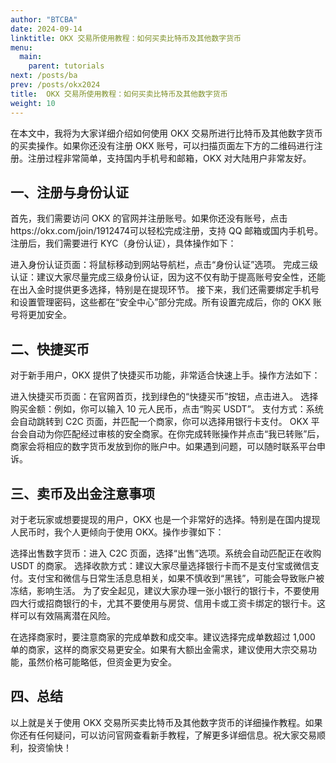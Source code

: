 ```yaml
---
author: "BTCBA"
date: 2024-09-14
linktitle: OKX 交易所使用教程：如何买卖比特币及其他数字货币
menu:
  main:
    parent: tutorials
next: /posts/ba
prev: /posts/okx2024
title:  OKX 交易所使用教程：如何买卖比特币及其他数字货币
weight: 10
---
```


在本文中，我将为大家详细介绍如何使用 OKX 交易所进行比特币及其他数字货币的买卖操作。如果你还没有注册 OKX 账号，可以扫描页面左下方的二维码进行注册。注册过程非常简单，支持国内手机号和邮箱，OKX 对大陆用户非常友好。

## 一、注册与身份认证
首先，我们需要访问 OKX 的官网并注册账号。如果你还没有账号，点击https://okx.com/join/1912474可以轻松完成注册，支持 QQ 邮箱或国内手机号。注册后，我们需要进行 KYC（身份认证），具体操作如下：

进入身份认证页面：将鼠标移动到网站导航栏，点击“身份认证”选项。
完成三级认证：建议大家尽量完成三级身份认证，因为这不仅有助于提高账号安全性，还能在出入金时提供更多选择，特别是在提现环节。
接下来，我们还需要绑定手机号和设置管理密码，这些都在“安全中心”部分完成。所有设置完成后，你的 OKX 账号将更加安全。

## 二、快捷买币
对于新手用户，OKX 提供了快捷买币功能，非常适合快速上手。操作方法如下：

进入快捷买币页面：在官网首页，找到绿色的“快捷买币”按钮，点击进入。
选择购买金额：例如，你可以输入 10 元人民币，点击“购买 USDT”。
支付方式：系统会自动跳转到 C2C 页面，并匹配一个商家，你可以选择用银行卡支付。
OKX 平台会自动为你匹配经过审核的安全商家。在你完成转账操作并点击“我已转账”后，商家会将相应的数字货币发放到你的账户中。如果遇到问题，可以随时联系平台申诉。

## 三、卖币及出金注意事项
对于老玩家或想要提现的用户，OKX 也是一个非常好的选择。特别是在国内提现人民币时，我个人更倾向于使用 OKX。操作步骤如下：

选择出售数字货币：进入 C2C 页面，选择“出售”选项。系统会自动匹配正在收购 USDT 的商家。
选择收款方式：建议大家尽量选择银行卡而不是支付宝或微信支付。支付宝和微信与日常生活息息相关，如果不慎收到“黑钱”，可能会导致账户被冻结，影响生活。
为了安全起见，建议大家办理一张小银行的银行卡，不要使用四大行或招商银行的卡，尤其不要使用与房贷、信用卡或工资卡绑定的银行卡。这样可以有效隔离潜在风险。

在选择商家时，要注意商家的完成单数和成交率。建议选择完成单数超过 1,000 单的商家，这样的商家交易更安全。如果有大额出金需求，建议使用大宗交易功能，虽然价格可能略低，但资金更为安全。

## 四、总结
以上就是关于使用 OKX 交易所买卖比特币及其他数字货币的详细操作教程。如果你还有任何疑问，可以访问官网查看新手教程，了解更多详细信息。祝大家交易顺利，投资愉快！